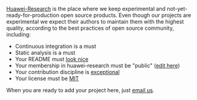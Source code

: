 <!-- <img src="https://avatars0.githubusercontent.com/u/64897773" width="64px"/> -->

[Huawei-Research](https://github.com/huawei-research)
is the place where we keep experimental
and not-yet-ready-for-production open source products.
Even though our projects are experimental we expect their
authors to maintain them with the highest quality, according
to the best practices of open source community, including:

  * Continuous integration is a must
  * Static analysis is a must
  * Your README must [look nice](https://www.yegor256.com/2019/04/23/elegant-readme.html)
  * Your membership in huawei-research must be "public" ([edit here](https://github.com/orgs/huawei-research/people))
  * Your contribution discipline is [exceptional](https://www.yegor256.com/2015/06/08/deadly-sins-software-project.html)
  * Your license must be [MIT](https://opensource.org/licenses/MIT)

When you are ready to add your project here, just
[email us](mailto:yegor.bugayenko@huawei.com).
